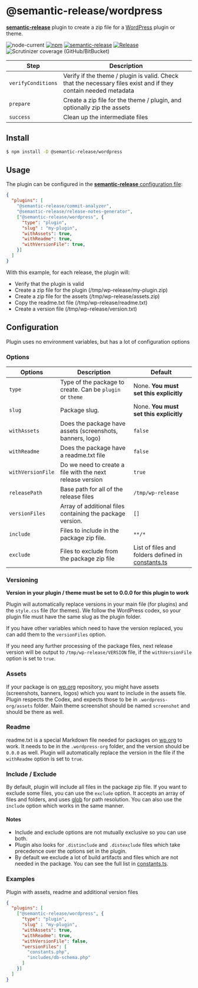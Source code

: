 # @semantic-release/wordpress

[**semantic-release**](https://github.com/semantic-release/semantic-release) plugin to create a zip file for a [WordPress](https://wordpress.org) plugin or theme.

![node-current](https://img.shields.io/node/v/semantic-release-wp-plugin)
[![npm](https://img.shields.io/npm/v/semantic-release-wp-plugin)](https://www.npmjs.com/package/semantic-release-wp-plugin) [![semantic-release](https://img.shields.io/badge/%20%20%F0%9F%93%A6%F0%9F%9A%80-semantic--release-e10079.svg)](https://github.com/semantic-release/semantic-release)
[![Release](https://github.com/oblakstudio/semantic-release-wp-plugin/actions/workflows/release.yml/badge.svg?branch=master)](https://github.com/oblakstudio/semantic-release-wp-plugin/actions/workflows/release.yml)
![Scrutinizer coverage (GitHub/BitBucket)](https://img.shields.io/scrutinizer/coverage/g/oblakstudio/semantic-release-wp-plugin/master)

| Step               | Description                                                                                                     |
|--------------------|-----------------------------------------------------------------------------------------------------------------|
| `verifyConditions` | Verify if the theme / plugin is valid. Check that the necessary files exist and if they contain needed metadata |
| `prepare`          | Create a zip file for the theme / plugin, and optionally zip the assets                                         |
| `success`          | Clean up the intermediate files                                                                                 |

## Install

```bash
$ npm install -D @semantic-release/wordpress
```
## Usage

The plugin can be configured in the [**semantic-release** configuration file](https://github.com/semantic-release/semantic-release/blob/master/docs/usage/configuration.md#configuration):

```json
{
  "plugins": [
    "@semantic-release/commit-analyzer",
    "@semantic-release/release-notes-generator",
    ["@semantic-release/wordpress", {
      "type": "plugin",
      "slug" : "my-plugin",
      "withAssets": true,
      "withReadme": true,
      "withVersionFile": true,
    }]
  ]
}
```

With this example, for each release, the plugin will:
  * Verify that the plugin is valid
  * Create a zip file for the plugin (/tmp/wp-release/my-plugin.zip)
  * Create a zip file for the assets (/tmp/wp-release/assets.zip)
  * Copy the readme.txt file (/tmp/wp-release/readme.txt)
  * Create a version file (/tmp/wp-release/version.txt)

## Configuration

Plugin uses no environment variables, but has a lot of configuration options

### Options

| Options           | Description                                                | Default                                                               |
|-------------------|------------------------------------------------------------|-----------------------------------------------------------------------|
| `type`            | Type of the package to create. Can be `plugin` or `theme`  | None. **You must set this explicitly**                                |
| `slug`            | Package slug.                                              | None. **You must set this explicitly**                                |
| `withAssets`      | Does the package have assets (screenshots, banners, logo)  | `false`                                                               |
| `withReadme`      | Does the package have a readme.txt file                    | `false`                                                               |
| `withVersionFile` | Do we need to create a file with the next release version  | `true`                                                                |
| `releasePath`     | Base path for all of the release files                     | `/tmp/wp-release`                                                     |
| `versionFiles`    | Array of additional files containing the package version.  | `[]`                                                                  |
| `include`         | Files to include in the package zip file.                  | `**/*`                                                                |
| `exclude`         | Files to exclude from the package zip file                 | List of files and folders defined in [constants.ts](lib/constants.ts) |

### Versioning

**Version in your plugin / theme must be set to 0.0.0 for this plugin to work**

Plugin will automatically replace versions in your main file (for plugins) and the ``style.css`` file (for themes).
We follow the WordPress codex, so your plugin file must have the same slug as the plugin folder.

If you have other variables which need to have the version replaced, you can add them to the `versionFiles` option.

If you need any further processing of the package files, next release version will be output to `/tmp/wp-release/VERSION` file, if the `withVersionFile` option is set to `true`.

### Assets
If your package is on [wp.org](https://wordpress.org) repository, you might have assets (screenshots, banners, logos) which you want to include in the assets file. Plugin respects the Codex, and expects those to be in ``.wordpress-org/assets`` folder. Main theme screenshot should be named ``screenshot`` and should be there as well.

### Readme
readme.txt is a special Markdown file needed for packages on [wp.org](https://wordpress.org) to work. It needs to be in the `.wordpress-org` folder, and the version should be `0.0.0` as well. Plugin will automatically replace the version in the file if the `withReadme` option is set to `true`.

### Include / Exclude
By default, plugin will include all files in the package zip file. If you want to exclude some files, you can use the `exclude` option. It accepts an array of files and folders, and uses [glob](https://npmjs.com/package/glob) for path resolution.
You can also use the `include` option which works in the same manner.

#### Notes

 * Include and exclude options are not mutually exclusive so you can use both.
 * Plugin also looks for `.distinclude` and `.distexclude` files which take precedence over the options set in the plugin.
 * By default we exclude a lot of build artifacts and files which are not needed in the package. You can see the full list in [constants.ts](lib/constants.ts).

### Examples
Plugin with assets, readme and additional version files

```json
{
  "plugins": [
    ["@semantic-release/wordpress", {
      "type": "plugin",
      "slug" : "my-plugin",
      "withAssets": true,
      "withReadme": true,
      "withVersionFile": false,
      "versionFiles": [
        "constants.php",
        "includes/db-schema.php"
      ]
    }]
  ]
}
```
